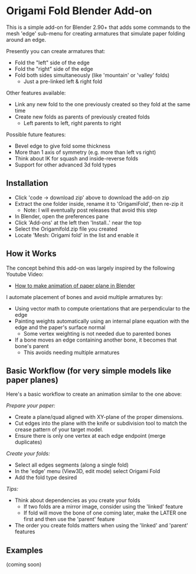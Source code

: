 # Origami Fold Blender Add-on
This is a simple add-on for Blender 2.90+ that adds some commands to the mesh 'edge' sub-menu for creating armatures that simulate paper folding around an edge.

Presently you can create armatures that:
- Fold the "left" side of the edge
- Fold the "right" side of the edge
- Fold both sides simultaneously (like 'mountain' or 'valley' folds)
  - Just a pre-linked left & right fold

Other features available:
- Link any new fold to the one previously created so they fold at the same time
- Create new folds as parents of previously created folds
  - Left parents to left, right parents to right

Possible future features:
- Bevel edge to give fold some thickness
- More than 1 axis of symmetry (e.g. more than left vs right)
- Think about IK for squash and inside-reverse folds
- Support for other advanced 3d fold types

## Installation
- Click 'code -> download zip' above to download the add-on zip
- Extract the one folder inside, rename it to 'OrigamiFold', then re-zip it
  - Note: I will eventually post releases that avoid this step
- In Blender, open the preferences pane
- Click 'Add-ons' at the left then 'Install..' near the top
- Select the Origamifold.zip file you created
- Locate 'Mesh: Origami fold' in the list and enable it

## How it Works
The concept behind this add-on was largely inspired by the following Youtube Video:
- [How to make animation of paper plane in Blender](https://www.youtube.com/watch?v=pNek1tRkhqg)

I automate placement of bones and avoid multiple armatures by:
- Using vector math to compute orientations that are perpendicular to the edge
- Painting weights automatically using an internal plane equation with the edge and the paper's surface normal
  - Some vertex weighting is not needed due to parented bones
- If a bone moves an edge containing another bone, it becomes that bone's parent
  - This avoids needing multiple armatures

## Basic Workflow (for very simple models like paper planes)
Here's a basic workflow to create an animation similar to the one above:

*Prepare your paper:*
- Create a plane/quad aligned with XY-plane of the proper dimensions.
- Cut edges into the plane with the knife or subdivision tool to match the crease pattern of your target model.
- Ensure there is only one vertex at each edge endpoint (merge duplicates)

*Create your folds:*
- Select all edges segments (along a single fold)
- In the 'edge' menu (View3D, edit mode) select Origami Fold
- Add the fold type desired

*Tips:*
- Think about dependencies as you create your folds
  - If two folds are a mirror image, consider using the 'linked' feature
  - If fold will move the bone of one coming later, make the LATER one first and then use the 'parent' feature
- The order you create folds matters when using the 'linked' and 'parent' features

## Examples
(coming soon)
